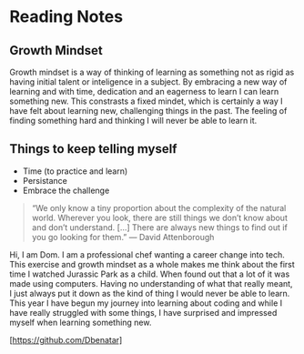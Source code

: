 # Reading Notes

## Growth Mindset
Growth mindset is a way of thinking of learning as something not as rigid as having initial talent or inteligence in a subject. By embracing a new way of learning and with time, dedication and an eagerness to learn I can learn something new. This constrasts a fixed mindet, which is certainly a way I have felt about learning new, challenging things in the past. The feeling of finding something hard and thinking I will never be able to learn it. 

## Things to keep telling myself

- Time (to practice and learn)
- Persistance
- Embrace the challenge

>“We only know a tiny proportion about the complexity of the natural world. Wherever you look, there are still things we don’t know about and don’t understand. [...] There are always new things to find out if you go looking for them.”
― David Attenborough


Hi, I am Dom. I am a professional chef wanting a career change into tech. This exercise and growth mindset as a whole makes me think about the first time I watched Jurassic Park as a child. When found out that a lot of it was made using computers. Having no understanding of what that really meant, I just always put it down as the kind of thing I would never be able to learn. This year I have begun my journey into learning about coding and while I have really struggled with some things, I have surprised and impressed myself when learning something new.

[https://github.com/Dbenatar]
